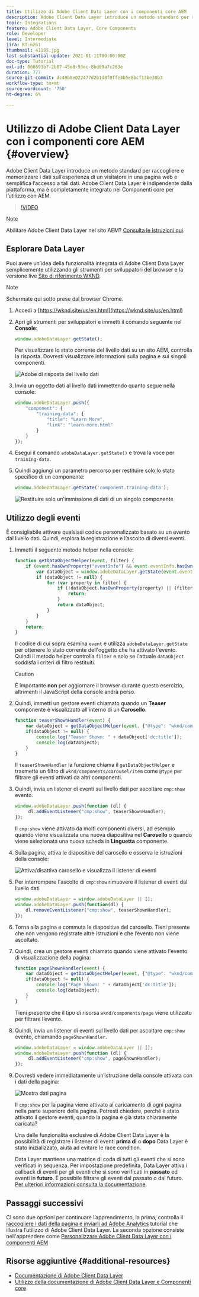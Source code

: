 ```yaml
---
title: Utilizzo di Adobe Client Data Layer con i componenti core AEM
description: Adobe Client Data Layer introduce un metodo standard per raccogliere e memorizzare i dati sull’esperienza di un visitatore in una pagina web e semplifica l’accesso a tali dati. Adobe Client Data Layer è indipendente dalla piattaforma, ma è completamente integrato nei Componenti core per l’utilizzo con AEM.
topic: Integrations
feature: Adobe Client Data Layer, Core Components
role: Developer
level: Intermediate
jira: KT-6261
thumbnail: 41195.jpg
last-substantial-update: 2021-01-11T00:00:00Z
doc-type: Tutorial
exl-id: 066693b7-2b87-45e8-93ec-8bd09a7c263e
duration: 777
source-git-commit: dc40b8e022477d2b1d8f0ffe3b5e8bcf13be30b3
workflow-type: tm+mt
source-wordcount: '750'
ht-degree: 6%

---
```


# Utilizzo di Adobe Client Data Layer con i componenti core AEM {#overview}

Adobe Client Data Layer introduce un metodo standard per raccogliere e memorizzare i dati sull’esperienza di un visitatore in una pagina web e semplifica l’accesso a tali dati. Adobe Client Data Layer è indipendente dalla piattaforma, ma è completamente integrato nei Componenti core per l’utilizzo con AEM.

>[!VIDEO](https://video.tv.adobe.com/v/41195?quality=12&learn=on)

>[!NOTE]
>
> Abilitare Adobe Client Data Layer nel sito AEM? [Consulta le istruzioni qui](https://experienceleague.adobe.com/docs/experience-manager-core-components/using/developing/data-layer/overview.html#installation-activation).

## Esplorare Data Layer

Puoi avere un’idea della funzionalità integrata di Adobe Client Data Layer semplicemente utilizzando gli strumenti per sviluppatori del browser e la versione live [Sito di riferimento WKND](https://wknd.site/us/en.html).

>[!NOTE]
>
> Schermate qui sotto prese dal browser Chrome.

1. Accedi a [https://wknd.site/us/en.html](https://wknd.site/us/en.html)
1. Apri gli strumenti per sviluppatori e immetti il comando seguente nel **Console**:

   ```js
   window.adobeDataLayer.getState();
   ```

   Per visualizzare lo stato corrente del livello dati su un sito AEM, controlla la risposta. Dovresti visualizzare informazioni sulla pagina e sui singoli componenti.

   ![Adobe di risposta del livello dati](assets/data-layer-state-response.png)

1. Invia un oggetto dati al livello dati immettendo quanto segue nella console:

   ```js
   window.adobeDataLayer.push({
       "component": {
           "training-data": {
               "title": "Learn More",
               "link": "learn-more.html"
           }
       }
   });
   ```

1. Esegui il comando `adobeDataLayer.getState()` e trova la voce per `training-data`.
1. Quindi aggiungi un parametro percorso per restituire solo lo stato specifico di un componente:

   ```js
   window.adobeDataLayer.getState('component.training-data');
   ```

   ![Restituire solo un&#39;immissione di dati di un singolo componente](assets/return-just-single-component.png)

## Utilizzo degli eventi

È consigliabile attivare qualsiasi codice personalizzato basato su un evento dal livello dati. Quindi, esplora la registrazione e l’ascolto di diversi eventi.

1. Immetti il seguente metodo helper nella console:

   ```js
   function getDataObjectHelper(event, filter) {
       if (event.hasOwnProperty("eventInfo") && event.eventInfo.hasOwnProperty("path")) {
           var dataObject = window.adobeDataLayer.getState(event.eventInfo.path);
           if (dataObject != null) {
               for (var property in filter) {
                   if (!dataObject.hasOwnProperty(property) || (filter[property] !== null && filter[property] !== dataObject[property])) {
                       return;
                   }
                   return dataObject;
               }
           }
       }
       return;
   }
   ```

   Il codice di cui sopra esamina `event` e utilizza `adobeDataLayer.getState` per ottenere lo stato corrente dell&#39;oggetto che ha attivato l&#39;evento. Quindi il metodo helper controlla `filter` e solo se l&#39;attuale `dataObject` soddisfa i criteri di filtro restituiti.

   >[!CAUTION]
   >
   > È importante **non** per aggiornare il browser durante questo esercizio, altrimenti il JavaScript della console andrà perso.

1. Quindi, immetti un gestore eventi chiamato quando un **Teaser** componente è visualizzato all&#39;interno di un **Carosello**.

   ```js
   function teaserShownHandler(event) {
       var dataObject = getDataObjectHelper(event, {"@type": "wknd/components/carousel/item"});
       if(dataObject != null) {
           console.log("Teaser Shown: " + dataObject['dc:title']);
           console.log(dataObject);
       }
   }
   ```

   Il `teaserShownHandler` la funzione chiama il `getDataObjectHelper` e trasmette un filtro di `wknd/components/carousel/item` come `@type` per filtrare gli eventi attivati da altri componenti.

1. Quindi, invia un listener di eventi sul livello dati per ascoltare `cmp:show` evento.

   ```js
   window.adobeDataLayer.push(function (dl) {
        dl.addEventListener("cmp:show", teaserShownHandler);
   });
   ```

   Il `cmp:show` viene attivato da molti componenti diversi, ad esempio quando viene visualizzata una nuova diapositiva nel **Carosello** o quando viene selezionata una nuova scheda in **Linguetta** componente.

1. Sulla pagina, attiva le diapositive del carosello e osserva le istruzioni della console:

   ![Attiva/disattiva carosello e visualizza il listener di eventi](assets/teaser-console-slides.png)

1. Per interrompere l&#39;ascolto di `cmp:show` rimuovere il listener di eventi dal livello dati

   ```js
   window.adobeDataLayer = window.adobeDataLayer || [];
   window.adobeDataLayer.push(function(dl) {
       dl.removeEventListener("cmp:show", teaserShownHandler);
   });
   ```

1. Torna alla pagina e commuta le diapositive del carosello. Tieni presente che non vengono registrate altre istruzioni e che l’evento non viene ascoltato.

1. Quindi, crea un gestore eventi chiamato quando viene attivato l&#39;evento di visualizzazione della pagina:

   ```js
   function pageShownHandler(event) {
       var dataObject = getDataObjectHelper(event, {"@type": "wknd/components/page"});
       if(dataObject != null) {
           console.log("Page Shown: " + dataObject['dc:title']);
           console.log(dataObject);
       }
   }
   ```

   Tieni presente che il tipo di risorsa `wknd/components/page` viene utilizzato per filtrare l’evento.

1. Quindi, invia un listener di eventi sul livello dati per ascoltare `cmp:show` evento, chiamando `pageShownHandler`.

   ```js
   window.adobeDataLayer = window.adobeDataLayer || [];
   window.adobeDataLayer.push(function (dl) {
        dl.addEventListener("cmp:show", pageShownHandler);
   });
   ```

1. Dovresti vedere immediatamente un’istruzione della console attivata con i dati della pagina:

   ![Mostra dati pagina](assets/page-show-console-data.png)

   Il `cmp:show` per la pagina viene attivato al caricamento di ogni pagina nella parte superiore della pagina. Potresti chiedere, perché è stato attivato il gestore eventi, quando la pagina è già stata chiaramente caricata?

   Una delle funzionalità esclusive di Adobe Client Data Layer è la possibilità di registrare i listener di eventi **prima di** o **dopo** Data Layer è stato inizializzato, aiuta ad evitare le race condition.

   Data Layer mantiene una matrice di coda di tutti gli eventi che si sono verificati in sequenza. Per impostazione predefinita, Data Layer attiva i callback di eventi per gli eventi che si sono verificati in **passato** ed eventi in **futuro**. È possibile filtrare gli eventi dal passato o dal futuro. [Per ulteriori informazioni consulta la documentazione](https://github.com/adobe/adobe-client-data-layer/wiki#addeventlistener).


## Passaggi successivi

Ci sono due opzioni per continuare l’apprendimento, la prima, controlla il [raccogliere i dati della pagina e inviarli ad Adobe Analytics](../analytics/collect-data-analytics.md) tutorial che illustra l’utilizzo di Adobe Client Data Layer. La seconda opzione consiste nell&#39;apprendere come [Personalizzare Adobe Client Data Layer con i componenti AEM](./data-layer-customize.md)


## Risorse aggiuntive {#additional-resources}

* [Documentazione di Adobe Client Data Layer](https://github.com/adobe/adobe-client-data-layer/wiki)
* [Utilizzo della documentazione di Adobe Client Data Layer e Componenti core](https://experienceleague.adobe.com/docs/experience-manager-core-components/using/developing/data-layer/overview.html?lang=it)
